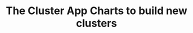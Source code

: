 ---
linkTitle: Cluster App Charts
title: The Cluster App Charts to build new clusters
description: The Giant Swarm Cluster Charts to provision new clusters and default components.
weight: 100
aliases:
  - /use-the-api/management-api/cluster-apps
menu:
  main:
    identifier: uiapi-cluster-apps
    parent: uiapi-managementapi
last_review_date: 2024-03-01
owner:
  - https://github.com/orgs/giantswarm/teams/team-horizon
---